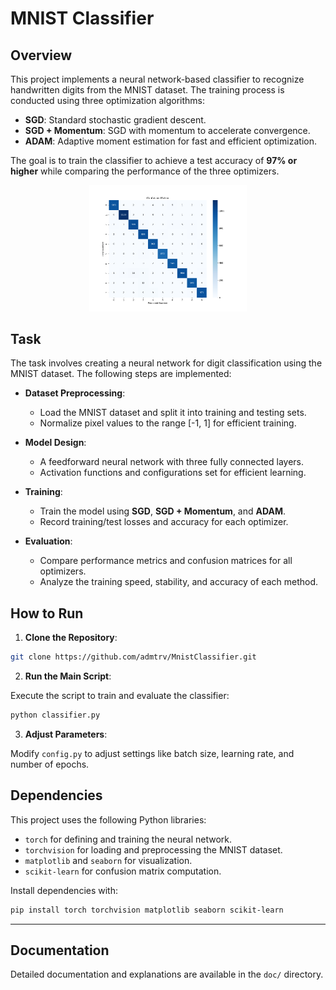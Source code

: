 # MNIST Classifier

## Overview

This project implements a neural network-based classifier to recognize handwritten digits from the MNIST dataset. The training process is conducted using three optimization algorithms:

- **SGD**: Standard stochastic gradient descent.
- **SGD + Momentum**: SGD with momentum to accelerate convergence.
- **ADAM**: Adaptive moment estimation for fast and efficient optimization.

The goal is to train the classifier to achieve a test accuracy of **97% or higher** while comparing the performance of the three optimizers.

<div align="center">
  <img src="temp/sgd_momentum_confusion_matrix.png" alt="Confusion Matrix" width="50%">
</div>


## Task

The task involves creating a neural network for digit classification using the MNIST dataset. The following steps are implemented:

- **Dataset Preprocessing**:
  - Load the MNIST dataset and split it into training and testing sets.
  - Normalize pixel values to the range [-1, 1] for efficient training.

- **Model Design**:
  - A feedforward neural network with three fully connected layers.
  - Activation functions and configurations set for efficient learning.

- **Training**:
  - Train the model using **SGD**, **SGD + Momentum**, and **ADAM**.
  - Record training/test losses and accuracy for each optimizer.

- **Evaluation**:
  - Compare performance metrics and confusion matrices for all optimizers.
  - Analyze the training speed, stability, and accuracy of each method.

## How to Run

1. **Clone the Repository**:

```bash
git clone https://github.com/admtrv/MnistClassifier.git
```

2. **Run the Main Script**:

Execute the script to train and evaluate the classifier:
```bash
python classifier.py
```

3. **Adjust Parameters**:

Modify `config.py` to adjust settings like batch size, learning rate, and number of epochs.


## Dependencies

This project uses the following Python libraries:

- `torch` for defining and training the neural network.
- `torchvision` for loading and preprocessing the MNIST dataset.
- `matplotlib` and `seaborn` for visualization.
- `scikit-learn` for confusion matrix computation.

Install dependencies with:
```bash
pip install torch torchvision matplotlib seaborn scikit-learn
```

---

## Documentation

Detailed documentation and explanations are available in the `doc/` directory.
